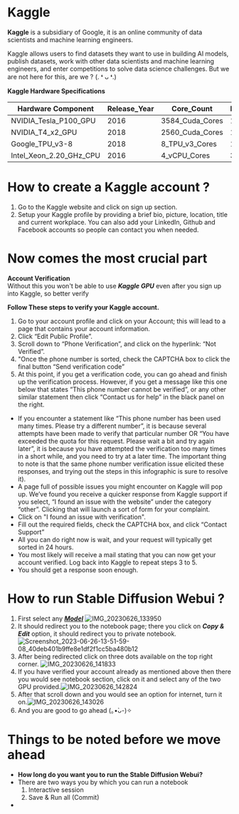 # **Kaggle** <br>
**Kaggle** is a subsidiary of Google, it is an online community of data scientists and machine learning engineers.

Kaggle allows users to find datasets they want to use in building AI models, publish datasets, work with other data scientists and machine learning engineers, and enter competitions to solve data science challenges.
But we are not here for this, are we ? (⁠.⁠ ⁠❛⁠ ⁠ᴗ⁠ ⁠❛⁠.⁠) <br>

**Kaggle Hardware Specifications**

| Hardware Component | Release_Year | Core_Count | Memory	| Hours/Week 
| --- | --- | --- | --- | --- |
NVIDIA_Tesla_P100_GPU |	2016 | 3584_Cuda_Cores | 16 GB | 32 h 
NVIDIA_T4_x2_GPU | 2018	| 2560_Cuda_Cores |	16 GB	| 32 h 
Google_TPU_v3-8	| 2018 |	8_TPU_v3_Cores	| 128 GB	| 20 h
Intel_Xeon_2.20_GHz_CPU	| 2016 | 4_vCPU_Cores |	32 GB	| Unlimited




# How to create a Kaggle account ? <br>
1. Go to the Kaggle website and click on sign up section. <br>
2. Setup your Kaggle profile by providing a brief bio, picture, location, title and current workplace. You can also add your LinkedIn, Github and Facebook accounts so people can contact you when needed. <br>

# Now comes the most crucial part <br>
**Account Verification** <br>
Without this you won't be able to use ***Kaggle GPU*** even after you sign up into Kaggle, so better verify <br>

**Follow These steps to verify your Kaggle account.** <br>
1. Go to your account profile and click on your Account; this will lead to a page that contains your account information.
2. Click “Edit Public Profile”.
3. Scroll down to “Phone Verification”, and click on the hyperlink: “Not Verified”.
4. "Once the phone number is sorted, check the CAPTCHA box to click the final button “Send verification code”
5. At this point, if you get a verification code, you can go ahead and finish up the verification process. However, if you get a message like this one below that states “This phone number cannot be verified”, or any other similar statement then click “Contact us for help” in the black panel on the right.
* If you encounter a statement like “This phone number has been used many times. Please try a different number”, it is because several attempts have been made to verify that particular number OR “You have exceeded the quota for this request. Please wait a bit and try again later”, it is because you have attempted the verification too many times in a short while, and you need to try at a later time. The important thing to note is that the same phone number verification issue elicited these responses, and trying out the steps in this infographic is sure to resolve it).
* A page full of possible issues you might encounter on Kaggle will pop up. We’ve found you receive a quicker response from Kaggle support if you select, “I found an issue with the website” under the category “other”. Clicking that will launch a sort of form for your complaint.
* Click on "I found an issue with verification".
* Fill out the required fields, check the CAPTCHA box, and click “Contact Support”
* All you can do right now is wait, and your request will typically get sorted in 24 hours.
* You most likely will receive a mail stating that you can now get your account verified. Log back into Kaggle to repeat steps 3 to 5.
* You should get a response soon enough. <br>

# How to run Stable Diffusion Webui ?<br>
1. First select any ***[Model](https://github.com/Cabel7/Stable-Diffusion-Webui-Kaggle)***
![IMG_20230626_133950](https://github.com/Cabel7/Image/assets/134921117/6cb14925-40c7-4a5f-938c-32cf7a924431)
2. It should redirect you to the notebook page; there you click on ***Copy & Edit*** option, it should redirect you to private notebook. ![Screenshot_2023-06-26-13-51-59-08_40deb401b9ffe8e1df2f1cc5ba480b12](https://github.com/Cabel7/Image/assets/134921117/443184be-f36e-419d-8524-a7dca4a3bffd)
3. After being redirected click on three dots available on the top right corner.
![IMG_20230626_141833](https://github.com/Cabel7/Image/assets/134921117/917d586e-5691-4882-94de-30446cc66fa1)
5. If you have verified your account already as mentioned above then there you would see notebook section, click on it and select any of the two GPU provided.![IMG_20230626_142824](https://github.com/Cabel7/Image/assets/134921117/456f6c0d-a069-4a4d-93ba-1828f8584d79)
6. After that scroll down and you would see an option for internet, turn it on.![IMG_20230626_143026](https://github.com/Cabel7/Image/assets/134921117/ddb0d886-0d63-4a79-bc96-2750bfa1c15f)
7. And you are good to go ahead (⁠｡⁠•̀⁠ᴗ⁠-⁠)⁠✧

# Things to be noted before we move ahead <br>
* **How long do you want you to run the Stable Diffusion Webui?**
* There are two ways you by which you can run a notebook
  1. Interactive session
  2. Save & Run all (Commit)
* 
